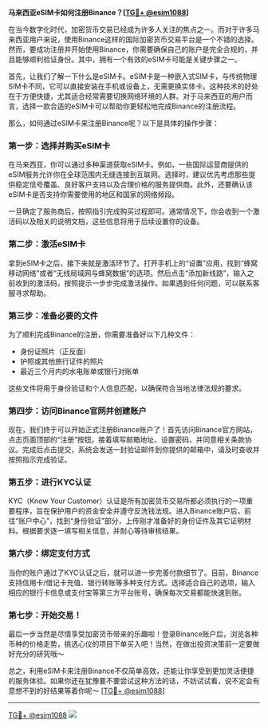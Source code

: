 **马来西亚eSIM卡如何注册Binance？[[TG💪+ @esim1088](https://t.me/s/esim1088)]**

在当今数字化时代，加密货币交易已经成为许多人关注的焦点之一。而对于许多马来西亚用户来说，使用Binance这样的国际加密货币交易平台是一个不错的选择。然而，要成功注册并开始使用Binance，你需要确保自己的账户是完全合规的，并且能够顺利验证身份。其中，拥有一个有效的eSIM卡可能是关键步骤之一。

首先，让我们了解一下什么是eSIM卡。eSIM卡是一种嵌入式SIM卡，与传统物理SIM卡不同，它可以直接安装在手机或设备上，无需更换实体卡。这种技术的好处在于方便快捷，尤其适合经常需要切换网络环境的人群。对于马来西亚的用户而言，选择一款合适的eSIM卡可以帮助你更轻松地完成Binance的注册流程。

那么，如何通过eSIM卡来注册Binance呢？以下是具体的操作步骤：

### 第一步：选择并购买eSIM卡

在马来西亚，你可以通过多种渠道获取eSIM卡。例如，一些国际运营商提供的eSIM服务允许你在全球范围内无缝连接到互联网。选择时，建议优先考虑那些提供稳定信号覆盖、良好客户支持以及合理价格的服务提供商。此外，还要确认该eSIM卡是否支持你需要使用的地区和国家的网络频段。

一旦确定了服务商后，按照指引完成购买过程即可。通常情况下，你会收到一个激活码以及相关的说明文档，这些信息将用于后续设置你的设备。

### 第二步：激活eSIM卡

拿到eSIM卡之后，接下来就是激活环节了。打开手机上的“设置”应用，找到“蜂窝移动网络”或者“无线局域网与蜂窝数据”的选项。然后点击“添加新线路”，输入之前收到的激活码，按照提示一步步完成激活操作。如果遇到任何问题，可以联系客服寻求帮助。

### 第三步：准备必要的文件

为了顺利完成Binance的注册，你需要准备好以下几种文件：

- 身份证照片（正反面）
- 护照或其他旅行证件的照片
- 最近三个月内的水电账单或银行对账单

这些文件将用于身份验证和个人信息匹配，以确保符合当地法律法规的要求。

### 第四步：访问Binance官网并创建账户

现在，我们终于可以开始正式注册Binance账户了！首先访问Binance官方网站，点击页面顶部的“注册”按钮。接着填写邮箱地址、设置密码，并同意相关条款协议。完成后点击提交，系统会发送一封验证邮件到你提供的邮箱中，请及时查收并按照指示完成验证。

### 第五步：进行KYC认证

KYC（Know Your Customer）认证是所有加密货币交易所都必须执行的一项重要程序，旨在保护用户的资金安全并遵守反洗钱法规。进入Binance账户后，前往“账户中心”，找到“身份验证”部分，上传刚才准备好的身份证件及其它证明材料。根据要求逐一填写相关信息，并耐心等待审核结果。

### 第六步：绑定支付方式

当你的账户通过了KYC认证之后，就可以进一步完善付款细节了。目前，Binance支持信用卡/借记卡充值、银行转账等多种支付方式。选择适合自己的选项，输入相应的银行卡信息或支付宝等第三方平台账号，确保每次交易都能快速到账。

### 第七步：开始交易！

最后一步当然是尽情享受加密货币带来的乐趣啦！登录Binance账户后，浏览各种币种的价格走势，挑选心仪的项目下单买入吧！当然，在做出投资决策前一定要做好充分的研究哦～

总之，利用eSIM卡来注册Binance不仅简单高效，还能让你享受到更加灵活便捷的服务体验。如果你还在犹豫要不要尝试这种方法的话，不妨试试看，说不定会有意想不到的好结果等着你呢～ [[TG💪+ @esim1088](https://t.me/s/esim1088)]

---

[TG💪+ @esim1088](https://t.me/s/esim1088) ![](https://i.postimg.cc/4NQfJmqS/Snipaste-2025-05-13-00-14-12.png)